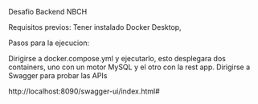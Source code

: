 Desafio Backend NBCH 

Requisitos previos: 
    Tener instalado Docker Desktop,

Pasos para la ejecucion:

Dirigirse a docker.compose.yml y ejecutarlo, esto desplegara dos containers, uno con un motor MySQL y el otro con la rest app.
Dirigirse a Swagger para probar las APIs


http://localhost:8090/swagger-ui/index.html#